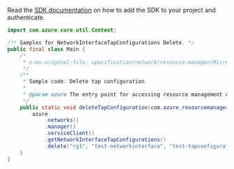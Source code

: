 Read the [SDK documentation](https://github.com/Azure/azure-sdk-for-java/blob/azure-resourcemanager_2.10.0/sdk/resourcemanager/azure-resourcemanager/README.md) on how to add the SDK to your project and authenticate.

```java
import com.azure.core.util.Context;

/** Samples for NetworkInterfaceTapConfigurations Delete. */
public final class Main {
    /*
     * x-ms-original-file: specification/network/resource-manager/Microsoft.Network/stable/2021-05-01/examples/NetworkInterfaceTapConfigurationDelete.json
     */
    /**
     * Sample code: Delete tap configuration.
     *
     * @param azure The entry point for accessing resource management APIs in Azure.
     */
    public static void deleteTapConfiguration(com.azure.resourcemanager.AzureResourceManager azure) {
        azure
            .networks()
            .manager()
            .serviceClient()
            .getNetworkInterfaceTapConfigurations()
            .delete("rg1", "test-networkinterface", "test-tapconfiguration", Context.NONE);
    }
}
```
